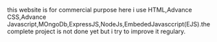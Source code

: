 this website is for commercial purpose here i use HTML,Advance CSS,Advance Javascript,MOngoDb,ExpressJS,NodeJs,EmbededJavasccript(EJS).the complete project is not done yet but i try to improve it regulary.
